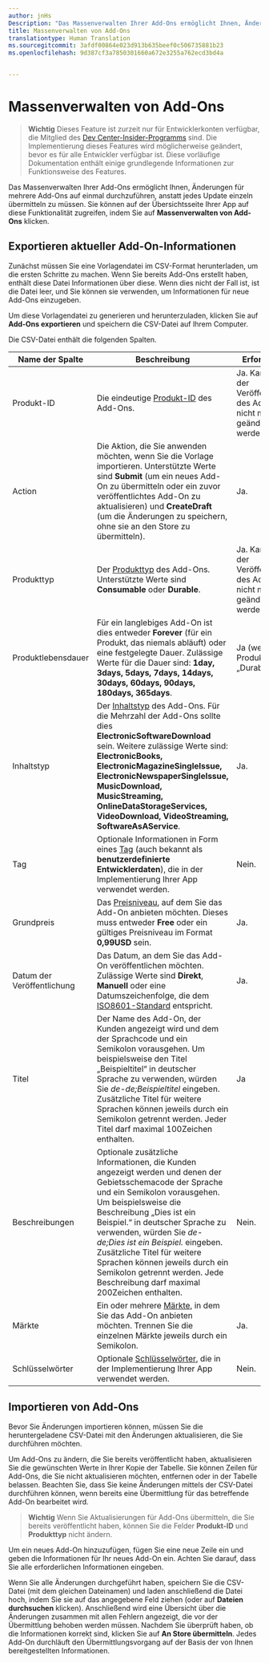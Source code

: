 ```yaml
---
author: jnHs
Description: "Das Massenverwalten Ihrer Add-Ons ermöglicht Ihnen, Änderungen für mehrere Add-Ons auf einmal durchzuführen, anstatt jedes Update einzeln übermitteln zu müssen."
title: Massenverwalten von Add-Ons
translationtype: Human Translation
ms.sourcegitcommit: 3afdf00864e023d913b635beef0c506735881b23
ms.openlocfilehash: 9d387cf3a7850301660a672e3255a762ecd3bd4a


---
```


# Massenverwalten von Add-Ons

> **Wichtig** Dieses Feature ist zurzeit nur für Entwicklerkonten verfügbar, die Mitglied des [Dev Center-Insider-Programms](dev-center-insider-program.md) sind. Die Implementierung dieses Features wird möglicherweise geändert, bevor es für alle Entwickler verfügbar ist. Diese vorläufige Dokumentation enthält einige grundlegende Informationen zur Funktionsweise des Features.

Das Massenverwalten Ihrer Add-Ons ermöglicht Ihnen, Änderungen für mehrere Add-Ons auf einmal durchzuführen, anstatt jedes Update einzeln übermitteln zu müssen. Sie können auf der Übersichtsseite Ihrer App auf diese Funktionalität zugreifen, indem Sie auf **Massenverwalten von Add-Ons** klicken.

## Exportieren aktueller Add-On-Informationen

Zunächst müssen Sie eine Vorlagendatei im CSV-Format herunterladen, um die ersten Schritte zu machen. Wenn Sie bereits Add-Ons erstellt haben, enthält diese Datei Informationen über diese. Wenn dies nicht der Fall ist, ist die Datei leer, und Sie können sie verwenden, um Informationen für neue Add-Ons einzugeben.

Um diese Vorlagendatei zu generieren und herunterzuladen, klicken Sie auf **Add-Ons exportieren** und speichern die CSV-Datei auf Ihrem Computer.

Die CSV-Datei enthält die folgenden Spalten. 

| Name der Spalte               | Beschreibung                            | Erforderlich?      |
|---------------------------|----------------------------------|----------------------|
| Produkt-ID    |  Die eindeutige [Produkt-ID](set-your-add-on-product-id.md#product-id) des Add-Ons.  | Ja. Kann nach der Veröffentlichung des Add-Ons nicht mehr geändert werden. |
| Action |Die Aktion, die Sie anwenden möchten, wenn Sie die Vorlage importieren. Unterstützte Werte sind **Submit** (um ein neues Add-On zu übermitteln oder ein zuvor veröffentlichtes Add-On zu aktualisieren) und **CreateDraft** (um die Änderungen zu speichern, ohne sie an den Store zu übermitteln). |  Ja. |
| Produkttyp  | Der [Produkttyp](set-your-add-on-product-id.md#product-type) des Add-Ons. Unterstützte Werte sind **Consumable** oder **Durable**. |   Ja. Kann nach der Veröffentlichung des Add-Ons nicht mehr geändert werden. |
| Produktlebensdauer  | Für ein langlebiges Add-On ist dies entweder **Forever** (für ein Produkt, das niemals abläuft) oder eine festgelegte Dauer. Zulässige Werte für die Dauer sind: **1day, 3days, 5days, 7days, 14days, 30days, 60days, 90days, 180days, 365days**.    | Ja (wenn der Produkttyp „Durable“ ist). |
| Inhaltstyp  | Der [Inhaltstyp](enter-add-on-properties.md#content-type) des Add-Ons. Für die Mehrzahl der Add-Ons sollte dies **ElectronicSoftwareDownload** sein. Weitere zulässige Werte sind: **ElectronicBooks, ElectronicMagazineSingleIssue, ElectronicNewspaperSingleIssue, MusicDownload, MusicStreaming, OnlineDataStorageServices, VideoDownload, VideoStreaming, SoftwareAsAService**. |    Ja. |
| Tag   | Optionale Informationen in Form eines [Tag](enter-add-on-properties.md#custom-developer-data) (auch bekannt als **benutzerdefinierte Entwicklerdaten**), die in der Implementierung Ihrer App verwendet werden. | Nein. |
| Grundpreis    | Das [Preisniveau](set-add-on-pricing-and-availability.md#base-price), auf dem Sie das Add-On anbieten möchten. Dieses muss entweder **Free** oder ein gültiges Preisniveau im Format **0,99USD** sein. | Ja. |
| Datum der Veröffentlichung  | Das Datum, an dem Sie das Add-On veröffentlichen möchten. Zulässige Werte sind **Direkt**, **Manuell** oder eine Datumszeichenfolge, die dem [ISO8601-Standard](http://go.microsoft.com/fwlink/p/?LinkId=817237) entspricht. | Ja. |
| Titel    | Der Name des Add-On, der Kunden angezeigt wird und dem der Sprachcode und ein Semikolon vorausgehen. Um beispielsweise den Titel „Beispieltitel“ in deutscher Sprache zu verwenden, würden Sie *de-de;Beispieltitel* eingeben. Zusätzliche Titel für weitere Sprachen können jeweils durch ein Semikolon getrennt werden. Jeder Titel darf maximal 100Zeichen enthalten.  | Ja |
|Beschreibungen   | Optionale zusätzliche Informationen, die Kunden angezeigt werden und denen der Gebietsschemacode der Sprache und ein Semikolon vorausgehen. Um beispielsweise die Beschreibung „Dies ist ein Beispiel.“ in deutscher Sprache zu verwenden, würden Sie *de-de;Dies ist ein Beispiel.* eingeben. Zusätzliche Titel für weitere Sprachen können jeweils durch ein Semikolon getrennt werden. Jede Beschreibung darf maximal 200Zeichen enthalten.    | Nein. |
| Märkte | Ein oder mehrere [Märkte](define-pricing-and-market-selection.md#windows-store-consumer-markets), in dem Sie das Add-On anbieten möchten. Trennen Sie die einzelnen Märkte jeweils durch ein Semikolon. |  Ja. |
|Schlüsselwörter | Optionale [Schlüsselwörter](enter-add-on-properties.md#keywords), die in der Implementierung Ihrer App verwendet werden. | Nein. |

## Importieren von Add-Ons

Bevor Sie Änderungen importieren können, müssen Sie die heruntergeladene CSV-Datei mit den Änderungen aktualisieren, die Sie durchführen möchten.

Um Add-Ons zu ändern, die Sie bereits veröffentlicht haben, aktualisieren Sie die gewünschten Werte in Ihrer Kopie der Tabelle. Sie können Zeilen für Add-Ons, die Sie nicht aktualisieren möchten, entfernen oder in der Tabelle belassen. Beachten Sie, dass Sie keine Änderungen mittels der CSV-Datei durchführen können, wenn bereits eine Übermittlung für das betreffende Add-On bearbeitet wird.

> **Wichtig** Wenn Sie Aktualisierungen für Add-Ons übermitteln, die Sie bereits veröffentlicht haben, können Sie die Felder **Produkt-ID** und **Produkttyp** nicht ändern.

Um ein neues Add-On hinzuzufügen, fügen Sie eine neue Zeile ein und geben die Informationen für Ihr neues Add-On ein. Achten Sie darauf, dass Sie alle erforderlichen Informationen eingeben. 

Wenn Sie alle Änderungen durchgeführt haben, speichern Sie die CSV-Datei (mit dem gleichen Dateinamen) und laden anschließend die Datei hoch, indem Sie sie auf das angegebene Feld ziehen (oder auf **Dateien durchsuchen** klicken). Anschließend wird eine Übersicht über die Änderungen zusammen mit allen Fehlern angezeigt, die vor der Übermittlung behoben werden müssen. Nachdem Sie überprüft haben, ob die Informationen korrekt sind, klicken Sie auf **An Store übermitteln**. Jedes Add-On durchläuft den Übermittlungsvorgang auf der Basis der von Ihnen bereitgestellten Informationen.




<!--HONumber=Aug16_HO3-->


